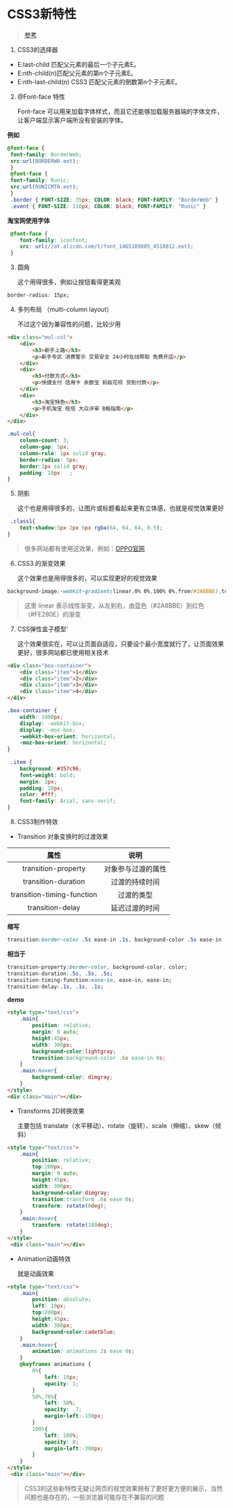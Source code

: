 # CSS3新特性

> [参考](https://blog.csdn.net/lxcao/article/details/52797914)

1. CSS3的选择器

* E:last-child 匹配父元素的最后一个子元素E。
* E:nth-child(n)匹配父元素的第n个子元素E。 
* E:nth-last-child(n) CSS3 匹配父元素的倒数第n个子元素E。

2. @Font-face 特性

	Font-face 可以用来加载字体样式，而且它还能够加载服务器端的字体文件，让客户端显示客户端所没有安装的字体。

**例如**

```css
@font-face { 
 font-family: BorderWeb; 
 src:url(BORDERW0.eot); 
 } 
 @font-face { 
 font-family: Runic; 
 src:url(RUNICMT0.eot); 
 } 
 .border { FONT-SIZE: 35px; COLOR: black; FONT-FAMILY: "BorderWeb" } 
 .event { FONT-SIZE: 110px; COLOR: black; FONT-FAMILY: "Runic" }
```

**淘宝网使用字体**

```css
 @font-face {
	font-family: iconfont;
	src: url(//at.alicdn.com/t/font_1465189805_4518812.eot);    
 }
```

3. 圆角

	这个用得很多，例如让按钮看得更美观

```css
border-radius: 15px;
```

4. 多列布局 （multi-column layout）

	不过这个因为兼容性的问题，比较少用

```html
<div class="mul-col">
    <div>
        <h3>新手上路</h3>
        <p>新手专区 消费警示 交易安全 24小时在线帮助 免费开店</p>
    </div>
    <div>
        <h3>付款方式</h3>
        <p>快捷支付 信用卡 余额宝 蚂蚁花呗 货到付款</p>
    </div>
    <div>
        <h3>淘宝特色</h3>
        <p>手机淘宝 旺信 大众评审 B格指南</p>
    </div>
</div>
```

```css
.mul-col{
    column-count: 3;
    column-gap: 5px;
    column-rule: 1px solid gray;
    border-radius: 5px;
    border:1px solid gray;
    padding: 10px   ;
}
```

5. 阴影

	这个也是用得很多的，让图片或标题看起来更有立体感，也就是视觉效果更好

```css
 .class1{ 
    text-shadow:5px 2px 6px rgba(64, 64, 64, 0.5); 
}
```

> 很多网站都有使用这效果，例如：[OPPO官网](http://www.oppo.com/cn/products.html)

6. CSS3 的渐变效果 

	这个效果也是用得很多的，可以实现更好的视觉效果

```css
background-image:-webkit-gradient(linear,0% 0%,100% 0%,from(#2A8BBE),to(#FE280E));
```

> 这里 linear 表示线性渐变，从左到右，由蓝色（#2A8BBE）到红色（#FE280E）的渐变

7. CSS弹性盒子模型'

	这个效果很实在，可以让页面自适应，只要设个最小宽度就行了，让页面效果更好，很多网站都已使用相关技术

```html
<div class="box-container">
    <div class="item">1</div>
    <div class="item">2</div>
    <div class="item">3</div>
    <div class="item">4</div>
</div>
```

```css
.box-container { 
    width: 1000px; 
    display: -webkit-box; 
    display: -moz-box; 
    -webkit-box-orient: horizontal; 
    -moz-box-orient: horizontal; 
} 
            
 .item { 
    background: #357c96; 
    font-weight: bold; 
    margin: 2px; 
    padding: 20px; 
    color: #fff; 
    font-family: Arial, sans-serif; 
}
```

8. CSS3制作特效

* Transition 对象变换时的过渡效果

|属性|说明|
|:---:|:---:|
|transition-property|对象参与过渡的属性|
|transition-duration|过渡的持续时间|
|transition-timing-function|过渡的类型|
|transition-delay|延迟过渡的时间|

**缩写**

```css
transition:border-color .5s ease-in .1s, background-color .5s ease-in .1s, color .5s ease-in .1s;
```

**相当于**

```css
transition-property:border-color, background-color, color;
transition-duration:.5s, .5s, .5s;
transition-timing-function:ease-in, ease-in, ease-in;
transition-delay:.1s, .1s, .1s;
```

**demo**

```html
<style type="text/css">
    .main{
        position: relative;
        margin: 0 auto;
        height:45px;
        width: 300px;
        background-color:lightgray;
        transition:background-color .6s ease-in 0s;
    }
    .main:hover{
        background-color: dimgray;
    }
</style>
<div class="main"></div>
```

* Transforms 2D转换效果

	主要包括 translate（水平移动）、rotate（旋转）、scale（伸缩）、skew（倾斜）

```html
<style type="text/css">
    .main{
        position: relative;
        top:200px;
        margin: 0 auto;
        height:45px;
        width: 300px;
        background-color:dimgray;
        transition:transform .6s ease 0s;
        transform: rotate(0deg);
    }
    .main:hover{
        transform: rotate(180deg);
    }
</style>
 <div class="main"></div>
```

* Animation动画特效

	就是动画效果

```html
<style type="text/css">
    .main{
        position: absolute;
        left: 10px;
        top:200px;
        height:45px;
        width: 300px;
        background-color:cadetblue;
    }
    .main:hover{
        animation: animations 2s ease 0s;
    }
    @keyframes animations {
        0%{
            left: 10px;
            opacity: 1;
        }
        50%,70%{
            left: 50%;
            opacity: .7;
            margin-left:-150px;
        }
        100%{
            left: 100%;
            opacity: 0;
            margin-left:-300px;
        }
    }
</style>
 <div class="main"></div>
```

> CSS3的这些新特性无疑让网页的视觉效果拥有了更好更方便的展示，当然问题也是存在的，一些浏览器可能存在不兼容的问题

